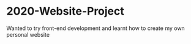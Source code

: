 # 2020-Website-Project
Wanted to try front-end development and learnt how to create my own personal website
